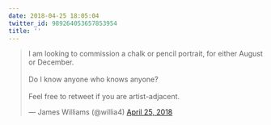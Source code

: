 ```yaml
---
date: 2018-04-25 18:05:04
twitter_id: 989264053657853954
title: ''
---
```


<blockquote class="twitter-tweet"><p lang="en" dir="ltr">I am looking to commission a chalk or pencil portrait, for either August or December. <br><br>Do I know anyone who knows anyone? <br><br>Feel free to retweet if you are artist-adjacent.</p>&mdash; James Williams (@willia4) <a href="https://twitter.com/willia4/status/989252857886109698?ref_src=twsrc%5Etfw">April 25, 2018</a></blockquote>
<script async src="https://platform.twitter.com/widgets.js" charset="utf-8"></script>
